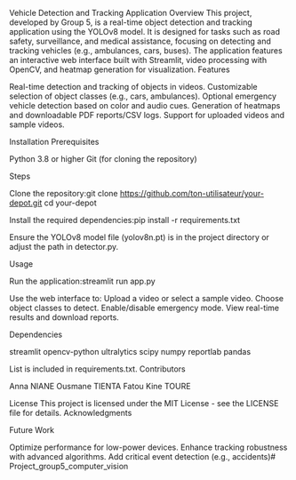 Vehicle Detection and Tracking Application Overview This project, developed by Group 5, is a real-time object detection and tracking application using the YOLOv8 model. It is designed for tasks such as road safety, surveillance, and medical assistance, focusing on detecting and tracking vehicles (e.g., ambulances, cars, buses). The application features an interactive web interface built with Streamlit, video processing with OpenCV, and heatmap generation for visualization. Features

Real-time detection and tracking of objects in videos. Customizable selection of object classes (e.g., cars, ambulances). Optional emergency vehicle detection based on color and audio cues. Generation of heatmaps and downloadable PDF reports/CSV logs. Support for uploaded videos and sample videos.

Installation Prerequisites

Python 3.8 or higher Git (for cloning the repository)

Steps

Clone the repository:git clone https://github.com/ton-utilisateur/your-depot.git cd your-depot

Install the required dependencies:pip install -r requirements.txt

Ensure the YOLOv8 model file (yolov8n.pt) is in the project directory or adjust the path in detector.py.

Usage

Run the application:streamlit run app.py

Use the web interface to: Upload a video or select a sample video. Choose object classes to detect. Enable/disable emergency mode. View real-time results and download reports.

Dependencies

streamlit opencv-python ultralytics scipy numpy reportlab pandas

List is included in requirements.txt. Contributors

Anna NIANE Ousmane TIENTA Fatou Kine TOURE

License This project is licensed under the MIT License - see the LICENSE file for details. Acknowledgments

Future Work

Optimize performance for low-power devices. Enhance tracking robustness with advanced algorithms. Add critical event detection (e.g., accidents)# Project_group5_computer_vision
